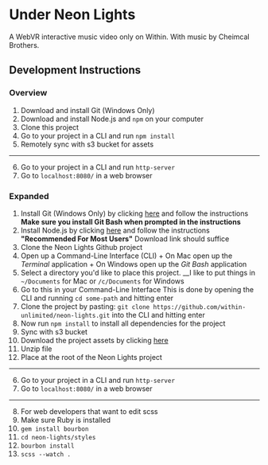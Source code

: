 # Under Neon Lights
A WebVR interactive music video only on Within. With music by Cheimcal Brothers.

## Development Instructions

### Overview

1. Download and install Git (Windows Only)
2. Download and install Node.js and `npm` on your computer
3. Clone this project
4. Go to your project in a CLI and run `npm install`
5. Remotely sync with s3 bucket for assets
----------------------------------------------------
6. Go to your project in a CLI and run `http-server`
7. Go to `localhost:8080/` in a web browser

### Expanded

1. Install Git (Windows Only) by clicking [here](https://git-for-windows.github.io/) and follow the instructions
  __Make sure you install Git Bash when prompted in the instructions__
2. Install Node.js by clicking [here](https://nodejs.org/en/) and follow the instructions
  __"Recommended For Most Users"__ Download link should suffice
3. Clone the Neon Lights Github project
  1. Open up a Command-Line Interface (CLI)
    + On Mac open up the *Terminal* application
    + On Windows open up the *Git Bash* application
  2. Select a directory you'd like to place this project.
    __I like to put things in `~/Documents` for Mac or `/c/Documents` for Windows
  3. Go to this in your Command-Line Interface
    This is done by opening the CLI and running `cd some-path` and hitting enter
  4. Clone the project by pasting: `git clone https://github.com/within-unlimited/neon-lights.git` into the CLI and hitting enter
4. Now run `npm install` to install all dependencies for the project
5. Sync with s3 bucket
  1. Download the project assets by clicking [here](http://player-dev.cabrilleros.com/NEON-LIGHTS/assets/assets.zip)
  2. Unzip file
  3. Place at the root of the Neon Lights project
-------------------------------------------------
6. Go to your project in a CLI and run `http-server`
7. Go to `localhost:8080/` in a web browser
-------------------------------------------------
8. For web developers that want to edit scss
  1. Make sure Ruby is installed
  2. `gem install bourbon`
  3. `cd neon-lights/styles`
  4. `bourbon install`
  5. `scss --watch .`